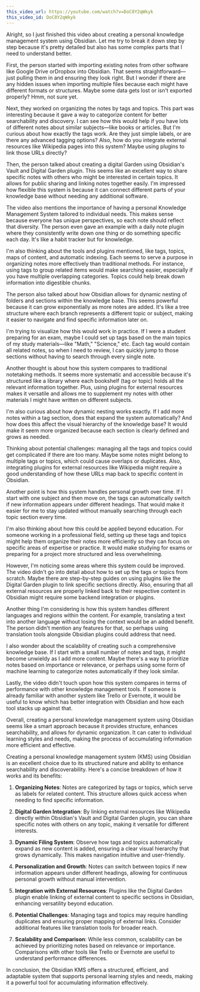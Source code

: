 ```yaml
---
this_video_url: https://youtube.com/watch?v=DoC8Y2qWkyk
this_video_id: DoC8Y2qWkyk
---
```

<think>
Alright, so I just finished this video about creating a personal knowledge management system using Obsidian. Let me try to break it down step by step because it's pretty detailed but also has some complex parts that I need to understand better.

First, the person started with importing existing notes from other software like Google Drive orDropbox into Obsidian. That seems straightforward—just pulling them in and ensuring they look right. But I wonder if there are any hidden issues when importing multiple files because each might have different formats or structures. Maybe some data gets lost or isn't exported properly? Hmm, not sure yet.

Next, they worked on organizing the notes by tags and topics. This part was interesting because it gave a way to categorize content for better searchability and discovery. I can see how this would help if you have lots of different notes about similar subjects—like books or articles. But I'm curious about how exactly the tags work. Are they just simple labels, or are there any advanced tagging options? Also, how do you integrate external resources like Wikipedia pages into this system? Maybe using plugins to link those URLs directly?

Then, the person talked about creating a digital Garden using Obsidian's Vault and Digital Garden plugin. This seems like an excellent way to share specific notes with others who might be interested in certain topics. It allows for public sharing and linking notes together easily. I'm impressed how flexible this system is because it can connect different parts of your knowledge base without needing any additional software.

The video also mentions the importance of having a personal Knowledge Management System tailored to individual needs. This makes sense because everyone has unique perspectives, so each note should reflect that diversity. The person even gave an example with a daily note plugin where they consistently write down one thing or do something specific each day. It's like a habit tracker but for knowledge.

I'm also thinking about the tools and plugins mentioned, like tags, topics, maps of content, and automatic indexing. Each seems to serve a purpose in organizing notes more effectively than traditional methods. For instance, using tags to group related items would make searching easier, especially if you have multiple overlapping categories. Topics could help break down information into digestible chunks.

The person also talked about how Obsidian allows for dynamic nesting of folders and sections within the knowledge base. This seems powerful because it can grow exponentially as more notes are added. It's like a tree structure where each branch represents a different topic or subject, making it easier to navigate and find specific information later on.

I'm trying to visualize how this would work in practice. If I were a student preparing for an exam, maybe I could set up tags based on the main topics of my study materials—like "Math," "Science," etc. Each tag would contain all related notes, so when I need to review, I can quickly jump to those sections without having to search through every single note.

Another thought is about how this system compares to traditional notetaking methods. It seems more systematic and accessible because it's structured like a library where each bookshelf (tag or topic) holds all the relevant information together. Plus, using plugins for external resources makes it versatile and allows me to supplement my notes with other materials I might have written on different subjects.

I'm also curious about how dynamic nesting works exactly. If I add more notes within a tag section, does that expand the system automatically? And how does this affect the visual hierarchy of the knowledge base? It would make it seem more organized because each section is clearly defined and grows as needed.

Thinking about potential challenges: managing all the tags and topics could get complicated if there are too many. Maybe some notes might belong to multiple tags or topics, which could cause overlaps or duplicates. Also, integrating plugins for external resources like Wikipedia might require a good understanding of how these URLs map back to specific content in Obsidian.

Another point is how this system handles personal growth over time. If I start with one subject and then move on, the tags can automatically switch if new information appears under different headings. That would make it easier for me to stay updated without manually searching through each topic section every time.

I'm also thinking about how this could be applied beyond education. For someone working in a professional field, setting up these tags and topics might help them organize their notes more efficiently so they can focus on specific areas of expertise or practice. It would make studying for exams or preparing for a project more structured and less overwhelming.

However, I'm noticing some areas where this system could be improved. The video didn't go into detail about how to set up the tags or topics from scratch. Maybe there are step-by-step guides on using plugins like the Digital Garden plugin to link specific sections directly. Also, ensuring that all external resources are properly linked back to their respective content in Obsidian might require some backend integration or plugins.

Another thing I'm considering is how this system handles different languages and regions within the content. For example, translating a text into another language without losing the context would be an added benefit. The person didn't mention any features for that, so perhaps using translation tools alongside Obsidian plugins could address that need.

I also wonder about the scalability of creating such a comprehensive knowledge base. If I start with a small number of notes and tags, it might become unwieldy as I add more content. Maybe there's a way to prioritize notes based on importance or relevance, or perhaps using some form of machine learning to categorize notes automatically if they look similar.

Lastly, the video didn't touch upon how this system compares in terms of performance with other knowledge management tools. If someone is already familiar with another system like Trello or Evernote, it would be useful to know which has better integration with Obsidian and how each tool stacks up against that.

Overall, creating a personal knowledge management system using Obsidian seems like a smart approach because it provides structure, enhances searchability, and allows for dynamic organization. It can cater to individual learning styles and needs, making the process of accumulating information more efficient and effective.
</think>

Creating a personal knowledge management system (KMS) using Obsidian is an excellent choice due to its structured nature and ability to enhance searchability and discoverability. Here's a concise breakdown of how it works and its benefits:

1. **Organizing Notes**: Notes are categorized by tags or topics, which serve as labels for related content. This structure allows quick access when needing to find specific information.

2. **Digital Garden Integration**: By linking external resources like Wikipedia directly within Obsidian's Vault and Digital Garden plugin, you can share specific notes with others on any topic, making it versatile for different interests.

3. **Dynamic Filing System**: Observe how tags and topics automatically expand as new content is added, ensuring a clear visual hierarchy that grows dynamically. This makes navigation intuitive and user-friendly.

4. **Personalization and Growth**: Notes can switch between topics if new information appears under different headings, allowing for continuous personal growth without manual intervention.

5. **Integration with External Resources**: Plugins like the Digital Garden plugin enable linking of external content to specific sections in Obsidian, enhancing versatility beyond education.

6. **Potential Challenges**: Managing tags and topics may require handling duplicates and ensuring proper mapping of external links. Consider additional features like translation tools for broader reach.

7. **Scalability and Comparison**: While less common, scalability can be achieved by prioritizing notes based on relevance or importance. Comparisons with other tools like Trello or Evernote are useful to understand performance differences.

In conclusion, the Obsidian KMS offers a structured, efficient, and adaptable system that supports personal learning styles and needs, making it a powerful tool for accumulating information effectively.
